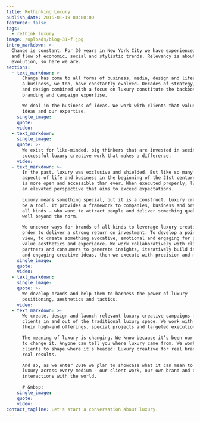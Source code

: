 ```yaml
---
title: Rethinking Luxury
publish_date: 2016-01-19 00:00:00
featured: false
tags:
  - rethink luxury
image: /uploads/blog-31-f.jpg
intro_markdown: >-
  Change is constant. For 30 years in New York City we have experienced the ebb
  and flow of economic, social and stylistic trends. Relevancy is about
  evolution, so here we are.​
sections:
  - text_markdown: >-
      Change has come to all forms of business, media, design and lifestyle. As
      a business, we too, have constantly evolved. Decades of strategy, creative
      and design combined with a focus on luxury constitute the backbone of our
      branding and campaign expertise.

      We deal in the business of ideas. We work with clients that value those
      ideas and our expertise.​
    single_image:
    quote:
    video:
  - text_markdown:
    single_image:
    quote: >-
      We exist for like-minded, big thinkers that are invested in seeing
      successful luxury creative work that makes a difference.
    video:
  - text_markdown: >-
      In the past, luxury was exclusive and shielded. But like so many other
      aspects of life and business in the beginning of the 21st century, luxury
      is more open and accessible than ever. When executed properly, luxury is
      an elevated perspective that aims to exceed expectations.

      Luxury means something special, but it is a construct. Luxury creative can
      be a tool. It provides a framework to companies, business and brands – of
      all kinds – who want to attract people and deliver something qualitatively
      well beyond the norm.

      We uncover ways for brands of all kinds to leverage luxury creative in
      order to deliver a strong return on investment. To develop a point of
      view, to create something evocative, emotional and engaging for people who
      value aesthetics and experience. We work collaboratively with clients,
      partners and consumers to generate insights, iteratively build innovative
      and engaging creative ideas, then we execute with precision and measure.​
    single_image:
    quote:
    video:
  - text_markdown:
    single_image:
    quote: >-
      We develop brands and help them to harness the power of luxury
      positioning, aesthetics and tactics.
    video:
  - text_markdown: >-
      We create, design and launch relevant luxury creative campaigns for
      clients in and out of the traditional luxury space. We work with brands on
      their high-end offerings, special projects and targeted executions.

      The meaning of luxury is changing. We know because it’s been our mission
      to change it. Anyone can tell you where luxury came from. We work with
      clients to shape where it’s headed: Luxury creative for real brands, with
      real results.

      And so, as we enter 2016 we plan to showcase what it can mean to rethink
      luxury across every medium - our client work, our own brand and our
      interactions with the world.

      # &nbsp;
    single_image:
    quote:
    video:
contact_tagline: Let's start a conversation about luxury.
---
```


